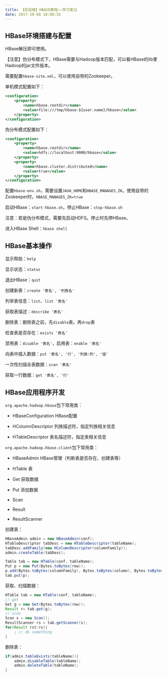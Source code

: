 ```yaml
---
title: 【实验楼】HBASE教程——学习笔记
date: 2017-10-08 18:08:55
---
```


## HBase环境搭建与配置

HBase解压即可使用。

【注意】伪分布模式下，HBase需要与Hadoop版本匹配，可以看HBase的lib里Hadoop的jar文件版本。

需要配置`hbase-site.xml`，可以使用自带的Zookeeper。

单机模式配置如下：

``` xml
<configuration>
    <property>
        <name>hbase.rootdir</name>
        <value>file:///tmp/hbase-${user.name}/hbase</value>
    </property>
</configuration>
```

<!-- more -->

伪分布模式配置如下：

``` xml
<configuration>
    <property>
        <name>hbase.rootdir</name>
        <value>hdfs://localhost:9000/hbase</value>
    </property>
    <property>
        <name>hbase.cluster.distributed</name>
        <value>true</value>
    </property>
</configuration>
```

配置`hbase-env.sh`，需要设置`JAVA_HOME`和`HBASE_MANAGES_ZK`。使用自带的Zookeeper时，`HBASE_MANAGES_ZK=true`

启动HBase：`start-hbase.sh`，停止HBase：`stop-hbase.sh`

注意：若是伪分布模式，需要先启动HDFS。停止时先停HBase。

进入HBase Shell：`hbase shell`

## HBase基本操作

显示帮助：`help`

显示状态：`status`

退出HBase：`quit`

创建新表：`create '表名', '列族名'`

列举表信息：`list`、`list '表名'`

获取表描述：`describe '表名'`

删除表：删除表之前，先`disable`表，再`drop`表

检查表是否存在：`exists '表名'`

禁用表：`disable '表名'`，启用表：`enable '表名'`

向表中插入数据：`put '表名', '行', '列族:列', '值'`

一次性扫描全表数据：`scan '表名'`

获取一行数据：`get '表名', '行'`

## HBase应用程序开发

`org.apache.hadoop.hbase`包下常用类：

- HBaseConfiguration   HBase配置

- HColumnDescriptor   列族描述符，指定列族相关信息

- HTableDescriptor  表名描述符，指定表相关信息

`org.apache.hadoop.hbase.client`包下常用类：

- HBaseAdmin  HBase管理（判断表是否存在、创建表等）

- HTable  表

- Get  获取数据

- Put 添加数据

- Scan

- Result

- ResultScanner

创建表：

``` java
HBaseAdmin admin = new HBaseAdmin(conf);
HTableDescriptor tabDesc = new HTableDescriptor(tableName);
tabDesc.addFamily(new HColumnDescriptor(columnFamily));
admin.createTable(tabDesc);
```

``` java
Table tab = new HTable(conf, tableName);
Put p = new Put(Bytes.toBytes(row));
p.add(Bytes.toBytes(columnFamily), Bytes.toBytes(column), Bytes.toBytes(data));
tab.put(p);
```

获取、扫描数据：

``` java
HTable tab = new HTable(conf, tableName);
// get
Get g = new Get(Bytes.toBytes(row));
Result r= tab.get(g);
// scan
Scan s = new Scan();
ResultScanner rs = tab.getScanner(s);
for(Result rst:rs){
    ; // do something
}
```

删除表：

``` java
if(admin.tableExists(tableName)){
    admin.disableTable(tableName);
    admin.deleteTable(tableName);
}
```

